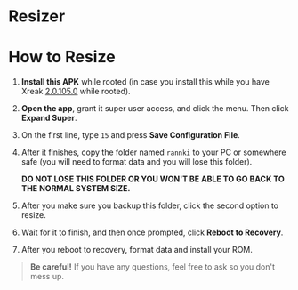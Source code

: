 # Resizer
# How to Resize

1. **Install this APK** while rooted (in case you install this while you have Xreak [2.0.105.0](2.0.105.0) while rooted).

2. **Open the app**, grant it super user access, and click the menu. Then click **Expand Super**.

3. On the first line, type `15` and press **Save Configuration File**.

4. After it finishes, copy the folder named `rannki` to your PC or somewhere safe (you will need to format data and you will lose this folder).

   **DO NOT LOSE THIS FOLDER OR YOU WON'T BE ABLE TO GO BACK TO THE NORMAL SYSTEM SIZE.**

5. After you make sure you backup this folder, click the second option to resize.

6. Wait for it to finish, and then once prompted, click **Reboot to Recovery**.

7. After you reboot to recovery, format data and install your ROM.

> **Be careful!** If you have any questions, feel free to ask so you don't mess up.
